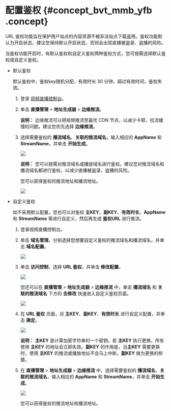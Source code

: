 # 配置鉴权 {#concept_bvt_mmb_yfb .concept}

URL 鉴权功能旨在保护用户站点的内容资源不被非法站点下载盗用。鉴权功能默认为开启状态，建议您保持默认开启状态，否则会出现直播被盗录、盗播的风险。

当鉴权功能开启时，有默认鉴权和自定义鉴权两种鉴权方式，您可按需选择默认鉴权或自定义鉴权。

-   默认鉴权

    默认鉴权中，鉴权key随机分配，有效时长 30 分钟。超过有效时间，鉴权失效。

    1.  登录 [视频直播控制台](https://home.console.aliyun.com/new#/)。
    2.  单击 **直播管理** \> **地址生成器** \> **边缘推流**。

        **说明：** 边缘推流可以把视频推流至最优 CDN 节点，以减少卡顿、拉流缓慢的问题。建议您优先选择 **边缘推流**。

    3.  选择需要鉴权的 **播流域名**、**关联的推流域名**，输入相应的 **AppName** 和 **StreamName**，并单击 **开始生成**。

        ![](http://static-aliyun-doc.oss-cn-hangzhou.aliyuncs.com/assets/img/65147/154391689133174_zh-CN.png)

        **说明：** 您可以按需对推流域名或播放域名进行鉴权。建议您对推流域名和播流域名都进行鉴权，以减少直播被盗录、盗播的风险。

        您可以获得鉴权的推流地址和播流地址。

        ![](http://static-aliyun-doc.oss-cn-hangzhou.aliyuncs.com/assets/img/65147/154391689133175_zh-CN.png)

-   自定义鉴权

    如不采用默认配置，您也可以对鉴权 **主KEY**、**副KEY**、**有效时长**、**AppName** 和 **StreamName** 等进行自定义，然后再生成 **鉴权URL** 进行推流。

    1.  登录视频直播控制台。
    2.  单击 **域名管理**，分别选择您想要自定义鉴权的推流域名和播流域名，并单击 **域名配置**。

        ![](http://static-aliyun-doc.oss-cn-hangzhou.aliyuncs.com/assets/img/65147/154391689233176_zh-CN.png)

    3.  单击 **访问控制**，选择 **URL 鉴权**，并单击 **修改配置**。

        ![](http://static-aliyun-doc.oss-cn-hangzhou.aliyuncs.com/assets/img/65147/154391689233177_zh-CN.png)

        您还可以在 **直播管理** \> **地址生成器** \> **边缘推流** 中，单击 **播流域名** 和 **关联的推流域名** 下方的 **去修改** 快速进入自定义鉴权页面。

        ![](http://static-aliyun-doc.oss-cn-hangzhou.aliyuncs.com/assets/img/65147/154391689233178_zh-CN.png)

    4.  在 **URL 鉴权** 页面，对 **主KEY**、**副KEY**、**有效时长** 进行自定义配置，并单击 **确定**。

        ![](http://static-aliyun-doc.oss-cn-hangzhou.aliyuncs.com/assets/img/65147/154391689233180_zh-CN.png)

        **说明：** **主KEY** 是计算加密字符串的一个密钥。若 **主KEY** 执行更换，所有使用 **主KEY** 的地址会立即失效。**副KEY** 的作用是，当**主KEY** 需要更换时，使用 **主KEY** 的推流或播放地址不会马上中断，**副KEY** 做为更换的桥接。

    5.  在 **直播管理** \> **地址生成器** \> **边缘推流** 中，选择需要鉴权的 **播流域名**、**关联的推流域名**，输入相应的 **AppName** 和 **StreamName**，并单击 **开始生成**。

        ![](http://static-aliyun-doc.oss-cn-hangzhou.aliyuncs.com/assets/img/65147/154391689233181_zh-CN.png)

        您可以获得鉴权的推流地址和播流地址。



